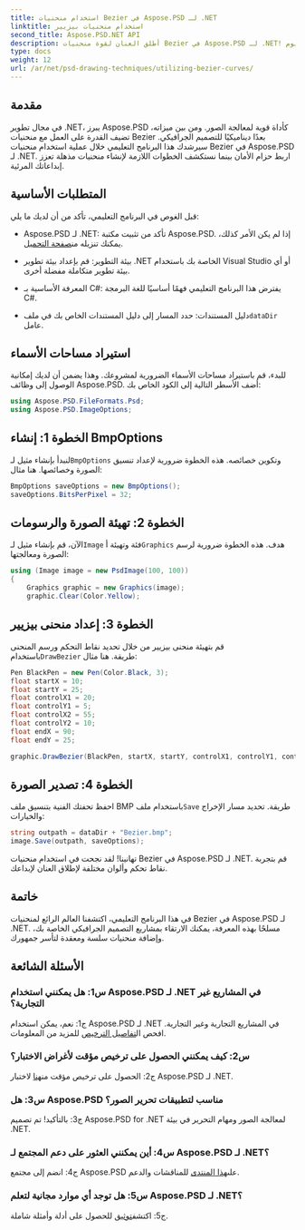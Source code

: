 ```yaml
---
title: استخدام منحنيات Bezier في Aspose.PSD لـ .NET
linktitle: استخدام منحنيات بيزيير
second_title: Aspose.PSD.NET API
description: أطلق العنان لقوة منحنيات Bezier في Aspose.PSD لـ .NET! تعلم خطوة بخطوة مع هذا البرنامج التعليمي. ارفع مستوى لعبة التصميم الجرافيكي الخاصة بك اليوم.
type: docs
weight: 12
url: /ar/net/psd-drawing-techniques/utilizing-bezier-curves/
---
```

## مقدمة

في مجال تطوير .NET، يبرز Aspose.PSD كأداة قوية لمعالجة الصور. ومن بين ميزاته، تضيف القدرة على العمل مع منحنيات Bezier بعدًا ديناميكيًا للتصميم الجرافيكي. سيرشدك هذا البرنامج التعليمي خلال عملية استخدام منحنيات Bezier في Aspose.PSD لـ .NET. اربط حزام الأمان بينما نستكشف الخطوات اللازمة لإنشاء منحنيات مذهلة تعزز إبداعاتك المرئية.

## المتطلبات الأساسية

قبل الغوص في البرنامج التعليمي، تأكد من أن لديك ما يلي:

-  Aspose.PSD لـ .NET: تأكد من تثبيت مكتبة Aspose.PSD. إذا لم يكن الأمر كذلك، يمكنك تنزيله من[صفحة التحميل](https://releases.aspose.com/psd/net/).

- بيئة التطوير: قم بإعداد بيئة تطوير .NET الخاصة بك باستخدام Visual Studio أو أي بيئة تطوير متكاملة مفضلة أخرى.

- المعرفة الأساسية بـ C#: يفترض هذا البرنامج التعليمي فهمًا أساسيًا للغة البرمجة C#.

-  دليل المستندات: حدد المسار إلى دليل المستندات الخاص بك في ملف`dataDir` عامل.

## استيراد مساحات الأسماء

للبدء، قم باستيراد مساحات الأسماء الضرورية لمشروعك. وهذا يضمن أن لديك إمكانية الوصول إلى وظائف Aspose.PSD. أضف الأسطر التالية إلى الكود الخاص بك:

```csharp
using Aspose.PSD.FileFormats.Psd;
using Aspose.PSD.ImageOptions;
```

## الخطوة 1: إنشاء BmpOptions

 لنبدأ بإنشاء مثيل لـ`BmpOptions` وتكوين خصائصه. هذه الخطوة ضرورية لإعداد تنسيق الصورة وخصائصها. هنا مثال:

```csharp
BmpOptions saveOptions = new BmpOptions();
saveOptions.BitsPerPixel = 32;
```

## الخطوة 2: تهيئة الصورة والرسومات

 الآن، قم بإنشاء مثيل لـ`Image` فئة وتهيئة أ`Graphics` هدف. هذه الخطوة ضرورية لرسم الصورة ومعالجتها:

```csharp
using (Image image = new PsdImage(100, 100))
{
    Graphics graphic = new Graphics(image);
    graphic.Clear(Color.Yellow);
```

## الخطوة 3: إعداد منحنى بيزيير

 قم بتهيئة منحنى بيزيير من خلال تحديد نقاط التحكم ورسم المنحنى باستخدام`DrawBezier` طريقة. هنا مثال:

```csharp
Pen BlackPen = new Pen(Color.Black, 3);
float startX = 10;
float startY = 25;
float controlX1 = 20;
float controlY1 = 5;
float controlX2 = 55;
float controlY2 = 10;
float endX = 90;
float endY = 25;

graphic.DrawBezier(BlackPen, startX, startY, controlX1, controlY1, controlX2, controlY2, endX, endY);
```

## الخطوة 4: تصدير الصورة

 احفظ تحفتك الفنية بتنسيق ملف BMP باستخدام ملف`Save` طريقة. تحديد مسار الإخراج والخيارات:

```csharp
string outpath = dataDir + "Bezier.bmp";
image.Save(outpath, saveOptions);
```

تهانينا! لقد نجحت في استخدام منحنيات Bezier في Aspose.PSD لـ .NET. قم بتجربة نقاط تحكم وألوان مختلفة لإطلاق العنان لإبداعك.

## خاتمة

في هذا البرنامج التعليمي، اكتشفنا العالم الرائع لمنحنيات Bezier في Aspose.PSD لـ .NET. مسلحًا بهذه المعرفة، يمكنك الارتقاء بمشاريع التصميم الجرافيكي الخاصة بك، وإضافة منحنيات سلسة ومعقدة لتأسر جمهورك.

## الأسئلة الشائعة

### س1: هل يمكنني استخدام Aspose.PSD لـ .NET في المشاريع غير التجارية؟

 ج1: نعم، يمكن استخدام Aspose.PSD لـ .NET في المشاريع التجارية وغير التجارية. افحص ال[تفاصيل الترخيص](https://purchase.aspose.com/buy) للمزيد من المعلومات.

### س2: كيف يمكنني الحصول على ترخيص مؤقت لأغراض الاختبار؟

 ج2: الحصول على ترخيص مؤقت من[هنا](https://purchase.aspose.com/temporary-license/) لاختبار Aspose.PSD لـ .NET.

### س3: هل Aspose.PSD مناسب لتطبيقات تحرير الصور؟

ج3: بالتأكيد! تم تصميم Aspose.PSD for .NET لمعالجة الصور ومهام التحرير في بيئة .NET.

### س4: أين يمكنني العثور على دعم المجتمع لـ Aspose.PSD لـ .NET؟

 ج4: انضم إلى مجتمع Aspose.PSD على[هذا المنتدى](https://forum.aspose.com/c/psd/34) للمناقشات والدعم.

### س5: هل توجد أي موارد مجانية لتعلم Aspose.PSD لـ .NET؟

 ج5: اكتشف[توثيق](https://reference.aspose.com/psd/net/) للحصول على أدلة وأمثلة شاملة.